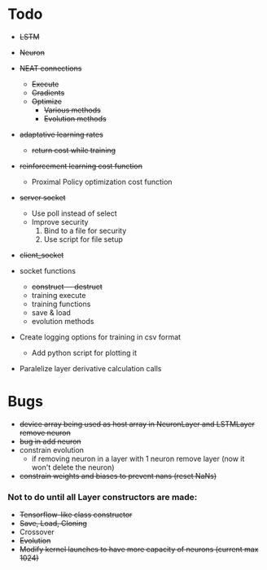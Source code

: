 # Todo

- ~~LSTM~~
- ~~Neuron~~
- ~~NEAT connections~~ 
	- ~~Execute~~
	- ~~Gradients~~
    - ~~Optimize~~
        * ~~Various methods~~
        * ~~Evolution methods~~
- ~~adaptative learning rates~~
    - ~~return cost while training~~
- ~~reinforcement learning cost function~~
    - Proximal Policy optimization cost function
- ~~server socket~~
    - Use poll instead of select
    - Improve security
        1. Bind to a file for security
        2. Use script for file setup 
- ~~client_socket~~
- socket functions
    - ~~construct -- destruct~~
    - training execute
    - training functions
    - save & load
    - evolution methods

- Create logging options for training in csv format
    - Add python script for plotting it

- Paralelize layer derivative calculation calls


# Bugs
 - ~~device array being used as host array in NeuronLayer and LSTMLayer remove neuron~~
 - ~~bug in add neuron~~
 - constrain evolution
    * if removing neuron in a layer with 1 neuron remove layer (now it won't delete the neuron)
 - ~~constrain weights and biases to prevent nans (reset NaNs)~~

### Not to do until all Layer constructors are made:

- ~~Tensorflow-like class constructor~~
- ~~Save, Load, Cloning~~
- Crossover
- ~~Evolution~~
- ~~Modify kernel launches to have more capacity of neurons (current max 1024)~~
